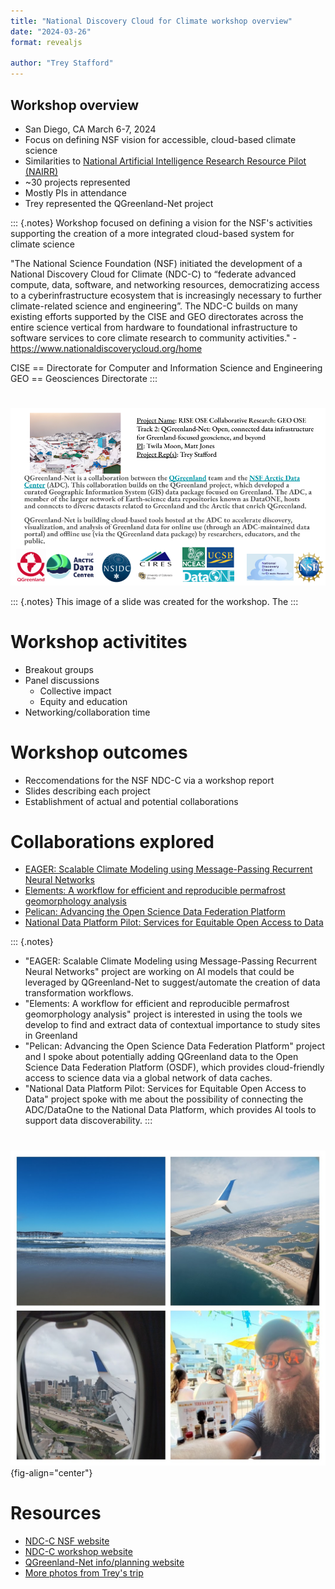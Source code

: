 ```yaml
---
title: "National Discovery Cloud for Climate workshop overview"
date: "2024-03-26"
format: revealjs

author: "Trey Stafford"
---
```



## Workshop overview

* San Diego, CA March 6-7, 2024
* Focus on defining NSF vision for accessible, cloud-based climate science
* Similarities to [National Artificial Intelligence Research Resource Pilot
  (NAIRR)](https://new.nsf.gov/focus-areas/artificial-intelligence/nairr)
* ~30 projects represented
* Mostly PIs in attendance
* Trey represented the QGreenland-Net project

::: {.notes}
Workshop focused on defining a vision for the NSF's activities supporting the creation of a more integrated cloud-based system for climate science

"The National Science Foundation (NSF) initiated the development of a National Discovery Cloud for Climate (NDC-C) to “federate advanced compute, data, software, and networking resources, democratizing access to a cyberinfrastructure ecosystem that is increasingly necessary to further climate-related science and engineering”. The NDC-C builds on many existing efforts supported by the CISE and GEO directorates across the entire science vertical from hardware to foundational infrastructure to software services to core climate research to community activities." - https://www.nationaldiscoverycloud.org/home

CISE == Directorate for Computer and Information Science and Engineering
GEO == Geosciences Directorate
:::


# 

![](../_images/qgreenland_net_description_slide.png)

::: {.notes}
This image of a slide was created for the workshop. The 
:::

# Workshop activitites

* Breakout groups
* Panel discussions
  * Collective impact
  * Equity and education
* Networking/collaboration time


# Workshop outcomes

* Reccomendations for the NSF NDC-C via a workshop report
* Slides describing each  project
* Establishment of actual and potential collaborations 


# Collaborations explored

* [EAGER: Scalable Climate Modeling using Message-Passing Recurrent Neural Networks](https://www.nsf.gov/awardsearch/showAward?AWD_ID=2335773)
* [Elements: A workflow for efficient and reproducible permafrost geomorphology analysis](https://www.nsf.gov/awardsearch/showAward?AWD_ID=2311319)
* [Pelican: Advancing the Open Science Data Federation Platform](https://www.nsf.gov/awardsearch/showAward?AWD_ID=2331480)
* [National Data Platform Pilot: Services for Equitable Open Access to Data](https://www.nsf.gov/awardsearch/showAward?AWD_ID=2333609)

::: {.notes}
* "EAGER: Scalable Climate Modeling using Message-Passing Recurrent Neural Networks" project are working on AI models that could be leveraged by QGreenland-Net to suggest/automate the creation of data transformation workflows.
* "Elements: A workflow for efficient and reproducible permafrost geomorphology analysis" project is interested in using the tools we develop to find and extract data of contextual importance to study sites in Greenland
* "Pelican: Advancing the Open Science Data Federation Platform" project and I spoke about potentially adding QGreenland data to the Open Science Data Federation Platform (OSDF), which provides cloud-friendly access to science data via a global network of data caches.
* "National Data Platform Pilot: Services for Equitable Open Access to Data" project spoke with me about the possibility of connecting the ADC/DataOne to the National Data Platform, which provides AI tools to support data discoverability.
:::


#

![](../_images/ndcc-workshop-collage.jpg){fig-align="center"}


# Resources

* [NDC-C NSF website](https://new.nsf.gov/cise/national-discovery-cloud-climate)
* [NDC-C workshop website](https://www.nationaldiscoverycloud.org/home)
* [QGreenland-Net info/planning website](https://qgreenland-net.github.io/)
* [More photos from Trey's trip](https://photos.app.goo.gl/gvmBJu3agig49BtAA)
